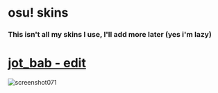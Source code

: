 # osu! skins
### This isn't all my skins I use, I'll add more later (yes i'm lazy)
# [**jot_bab - edit**](https://drive.google.com/file/d/1jaZprvP9n6Uj84VDBtCi6nsRDIW8NK6B/view?usp=sharing)
![screenshot071](https://user-images.githubusercontent.com/76111977/148690492-7d559bd8-67dc-4311-8c38-59672bfbde55.png)

